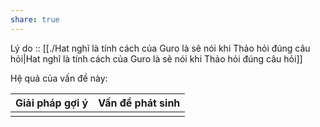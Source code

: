 ```yaml
---
share: true
---
```

Lý do :: [[./Hat nghĩ là tính cách của Guro là sẽ nói khi Thảo hỏi đúng câu hỏi|Hat nghĩ là tính cách của Guro là sẽ nói khi Thảo hỏi đúng câu hỏi]]

Hệ quả của vấn đề này:


| Giải pháp gợi ý | Vấn đề phát sinh |
| --------------- | ---------------- |
|                 |                  |